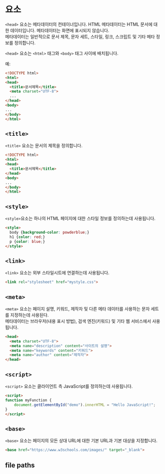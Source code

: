 # <head> 요소

`<head>` 요소는 메타데이터의 컨테이너입니다. HTML 메타데이터는 HTML 문서에 대한 데이터입니다. 메타데이터는 화면에 표시되지 않습니다.  
메타데이터는 일반적으로 문서 제목, 문자 세트, 스타일, 링크, 스크립트 및 기타 메타 정보를 정의합니다.

`<head>` 요소는 `<html>` 태그와 `<body>` 태그 사이에 배치됩니다.

예:

```html
<!DOCTYPE html>
<html>
<head>
  <title>문서제목</title>
  <meta charset="UTF-8">
  ...
</head>
<body>
...
</body>
</html>
```

## `<title>` 
`<title>` 요소는 문서의 제목을 정의합니다.

```html
<!DOCTYPE html>
<html>
<head>
  <title>문서제목</title>
</head>
<body>
...
</body>
</html>
```


## `<style>` 
`<style>`요소는 하나의 HTML 페이지에 대한 스타일 정보를 정의하는데 사용됩니다.

```html
<style>
  body {background-color: powderblue;}
  h1 {color: red;}
  p {color: blue;}
</style>
```


## `<link>` 
`<link>` 요소는 외부 스타일시트에 연결하는데 사용됩니다.

```html
<link rel="stylesheet" href="mystyle.css">
```



## `<meta>`
`<meta>` 요소는 페이지 설명, 키워드, 제작자 및 다른 메타 데이터를 사용하는 문자 세트를 지정하는데 사용된다.  
메타데이터는 브라우저(내용 표시 방법), 검색 엔진(키워드) 및 기타 웹 서비스에서 사용됩니다.


```html
<head>
  <meta charset="UTF-8">
  <meta name="description" content="사이트의 설명">
  <meta name="keywords" content="키워드">
  <meta name="author" content="제작자">
</head>
```



## `<script>`

`<script>` 요소는 클라이언트 측 JavaScript를 정의하는데 사용됩니다.

```html
<script>
function myFunction {
    document.getElementById("demo").innerHTML = "Hello JavaScript!";
}
</script>
```




## `<base>`
`<base>` 요소는 페이지의 모든 상대 URL에 대한 기본 URL과 기본 대상을 지정합니다.

```html
<base href="https://www.w3schools.com/images/" target="_blank">
```

## file paths
